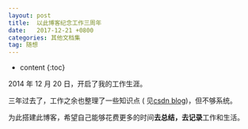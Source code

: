 ```yaml
---
layout: post
title:  以此博客纪念工作三周年
date:   2017-12-21 +0800
categories: 其他文档集
tag: 随想
---
```

* content
{:toc}


2014 年 12 月 20 日，开启了我的工作生涯。

三年过去了，工作之余也整理了一些知识点 ( 见[csdn blog](http://blog.csdn.net/sinsa110))，但不够系统。

为此搭建此博客，希望自己能够花费更多的时间**去总结，去记录**工作和生活。

